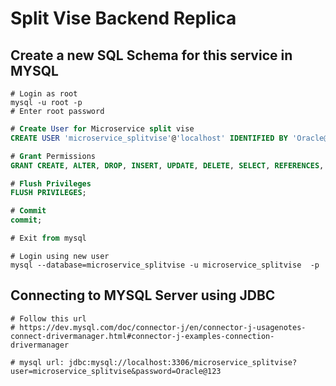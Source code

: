# Split Vise Backend Replica

## Create a new SQL Schema for this service in MYSQL
```shell
# Login as root
mysql -u root -p
# Enter root password
```

```sql
# Create User for Microservice split vise
CREATE USER 'microservice_splitvise'@'localhost' IDENTIFIED BY 'Oracle@123';

# Grant Permissions
GRANT CREATE, ALTER, DROP, INSERT, UPDATE, DELETE, SELECT, REFERENCES, RELOAD on *.* TO 'microservice_splitvise'@'localhost';

# Flush Privileges
FLUSH PRIVILEGES;

# Commit
commit;

# Exit from mysql
```

```shell
# Login using new user
mysql --database=microservice_splitvise -u microservice_splitvise  -p
```

## Connecting to MYSQL Server using JDBC

```shell
# Follow this url
# https://dev.mysql.com/doc/connector-j/en/connector-j-usagenotes-connect-drivermanager.html#connector-j-examples-connection-drivermanager

# mysql url: jdbc:mysql://localhost:3306/microservice_splitvise?user=microservice_splitvise&password=Oracle@123
```
